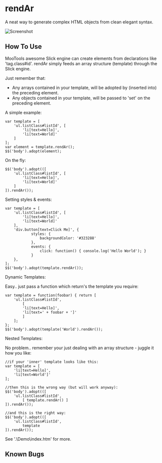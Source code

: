 rendAr
======

A neat way to generate complex HTML objects from clean elegant syntax.

![Screenshot](http://url_to_project_screenshot)

How To Use
----------

MooTools awesome Slick engine can create elements from declarations like 'tag.class#id'. rendAr simply feeds an array structure (template) through the Slick engine. 

Just remember that:
- Any arrays contained in your template, will be adopted by (inserted into) the preceding element.
- Any objects contained in your template, will be passed to 'set' on the preceding element.

A simple example:

	var template = [
		'ul.listClass#listId', [
			'li[text=Hello]',
			'li[text=World]'
		]
	];
	var element = template.rendAr();
	$$('body').adopt(element);
	
On the fly:

	$$('body').adopt(([
		'ul.listClass#listId', [
			'li[text=Hello]',
			'li[text=World]'
		]
	]).rendAr());
	
Setting styles & events:

	var template = [
		'ul.listClass#listId', [
			'li[text=Hello]',
			'li[text=World]'
		],
		'div.button[text=Click Me]', {
				styles: {
					backgroundColor: '#323288'
				},
				events: {
					click: function() { console.log('Hello World'); }
				}
		},
	];
	$$('body').adopt(template.rendAr());

Dynamic Templates:

Easy.. just pass a function which return's the template you require:

	var template = function(foobar) { return [
		'ul.listClass#listId', 
			[
			'li[text=Hello]',
			'li[text=' + foobar + ']'
			]
		];
	};
	$$('body').adopt(template('World').rendAr());
	
Nested Templates:

No problem.. remember your just dealing with an array structure - juggle it how you like:

	//if your 'inner' template looks like this:
	var template = [
		'li[text=Hello]',
		'li[text=World']'
	];

	//then this is the wrong way (but will work anyway):
	$$('body').adopt(([
		'ul.listClass#listId', 
			[ template.rendAr() ]
	]).rendAr());

	//and this is the right way:
	$$('body').adopt(([
		'ul.listClass#listId', 
			template
	]).rendAr());
	
See '.\Demo\index.htm' for more.

Known Bugs
----------
